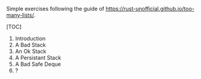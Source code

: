 Simple exercises following the guide of https://rust-unofficial.github.io/too-many-lists/.

[TOC]
1. Introduction
2. A Bad Stack
3. An Ok Stack
4. A Persistant Stack
5. A Bad Safe Deque
6. ?